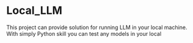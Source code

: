 # Local_LLM
This project can provide solution for running LLM in your local machine. With simply Python skill you can test any models in your local
